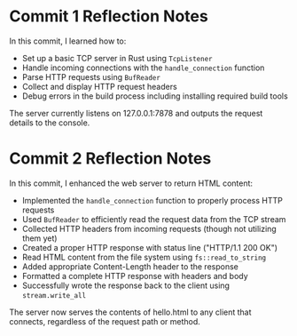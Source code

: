 # Commit 1 Reflection Notes

In this commit, I learned how to:

- Set up a basic TCP server in Rust using `TcpListener`
- Handle incoming connections with the `handle_connection` function
- Parse HTTP requests using `BufReader`
- Collect and display HTTP request headers
- Debug errors in the build process including installing required build tools

The server currently listens on 127.0.0.1:7878 and outputs the request details to the console.

# Commit 2 Reflection Notes

In this commit, I enhanced the web server to return HTML content:

- Implemented the `handle_connection` function to properly process HTTP requests
- Used `BufReader` to efficiently read the request data from the TCP stream
- Collected HTTP headers from incoming requests (though not utilizing them yet)
- Created a proper HTTP response with status line ("HTTP/1.1 200 OK")
- Read HTML content from the file system using `fs::read_to_string`
- Added appropriate Content-Length header to the response
- Formatted a complete HTTP response with headers and body
- Successfully wrote the response back to the client using `stream.write_all`

The server now serves the contents of hello.html to any client that connects, regardless of the request path or method.